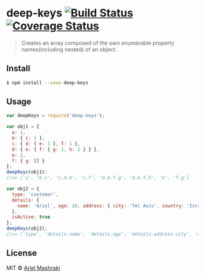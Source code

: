 # deep-keys [![Build Status](https://travis-ci.org/a8m/deep-keys.svg?branch=master)](https://travis-ci.org/a8m/deep-keys) [![Coverage Status](https://img.shields.io/coveralls/a8m/deep-keys.svg)](https://coveralls.io/r/a8m/deep-keys?branch=master)

> Creates an array composed of the own enumerable property names(including nested) of an object.

## Install

```sh
$ npm install --save deep-keys
```

## Usage

```js
var deepKeys = require('deep-keys');

var obj1 = {
  a: 1,
  b: { c: 1 },
  c: { d: { e: 1 }, f: 1 },
  d: { e: { f: { g: 1, h: 2 } } },
  e: 2,
  f: { g: [] }
};
deepKeys(obj1);
//=> ['a', 'b.c', 'c.d.e', 'c.f', 'd.e.f.g', 'd.e.f.h', 'e', 'f.g']

var obj2 = {
  type: 'customer',
  details: {
    name: 'Ariel', age: 26, address: { city: 'Tel Aviv', country: 'Israel' }
  },
  isActive: true
};
deepKeys(obj2);
//=> ['type', 'details.name', 'details.age', 'details.address.city', 'details.address.country', 'isActive']
```


## License

MIT © [Ariel Mashraki](https://github.com/a8m)
